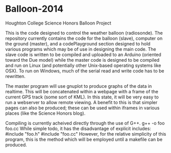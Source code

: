 Balloon-2014
============

Houghton College Science Honors Balloon Project

This is the code designed to control the weather balloon (radiosonde). The
repository currently contains the code for the balloon (slave), computer on the
ground (master), and a codePlayground section designed to hold various programs
which may be of use in designing the main code. The slave code is written to be
compiled and uploaded to an Arduino (oriented toward the Due model) while the
master code is designed to be compiled and run on Linux (and potentially other
Unix-based operating systems like OSX). To run on Windows, much of the serial
read and write code has to be rewritten.

The master program will use gnuplot to produce graphs of the data in realtime.
This will be concatenated within a webpage with a frame of the current GPS
track (some sort of KML). In this state, it will be very easy to run a webserver
to allow remote viewing. A benefit to this is that simpler pages can also be
produced; these can be used within iframes in various places (like the Science
Honors blog).

Compiling is currently acheived directly through the use of G++.
	g++ -o foo foo.cc
While simple todo, it has the disadvantage of explicit includes:
	#include "foo.h"
	#include "foo.cc"
However, for the relative simplicity of this program, this is the method which
will be employed until a makefile can be produced.

